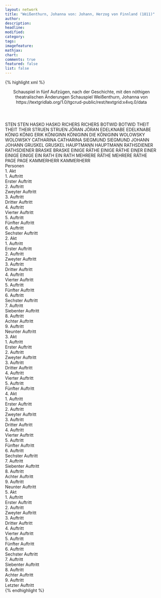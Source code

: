 ```yaml
---
layout: network
title: "Weißenthurn, Johanna von: Johann, Herzog von Finnland (1811)"
author:
description:
headline:
modified:
category:
tags:
imagefeature:
mathjax:
chart:
comments: true
featured: false
list: false
---
```

{% highlight xml %}
<?xml-model href="https://raw.githubusercontent.com/DLiNa/project/master/rules/lina.rnc"?><?xml-model href="https://raw.githubusercontent.com/DLiNa/project/master/rules/lina.sch"?>
<play xmlns="http://lina.digital">
  <header>
    <title>Johann, Herzog von Finnland</title>
    <subtitle>Schauspiel in fünf Aufzügen, nach der Geschichte, mit den nöthigen theatralischen Änderungen</subtitle>
    <genretitle>Schauspiel</genretitle>
    <author>Weißenthurn, Johanna von</author>
    <date type="print" when="1817"/>
    <date type="premiere" when="1811"/>
    <date type="written"/>
    <source>https://textgridlab.org/1.0/tgcrud-public/rest/textgrid:x4vq.0/data</source>
  </header>
  <personae>
    <character>
      <name>STEN</name>
      <alias xml:id="sten">
        <name>STEN</name>
      </alias>
    </character>
    <character>
      <name>HASKO</name>
      <alias xml:id="hasko">
        <name>HASKO</name>
      </alias>
    </character>
    <character>
      <name>RICHERS</name>
      <alias xml:id="richers">
        <name>RICHERS</name>
      </alias>
    </character>
    <character>
      <name>BOTWID</name>
      <alias xml:id="botwid">
        <name>BOTWID</name>
      </alias>
    </character>
    <character>
      <name>THEIT</name>
      <alias xml:id="theit">
        <name>THEIT</name>
      </alias>
      <alias xml:id="their">
        <name>THEIR</name>
      </alias>
    </character>
    <character>
      <name>STRUEN</name>
      <alias xml:id="struen">
        <name>STRUEN</name>
      </alias>
    </character>
    <character>
      <name>JÖRAN</name>
      <alias xml:id="jöran">
        <name>JÖRAN</name>
      </alias>
    </character>
    <character>
      <name>EDELKNABE</name>
      <alias xml:id="edelknabe">
        <name>EDELKNABE</name>
      </alias>
    </character>
    <character>
      <name>KÖNIG</name>
      <alias xml:id="könig">
        <name>KÖNIG</name>
      </alias>
      <alias xml:id="erik">
        <name>ERIK</name>
      </alias>
    </character>
    <character>
      <name>KÖNIGINN</name>
      <alias xml:id="königinn">
        <name>KÖNIGINN</name>
      </alias>
      <alias xml:id="die_königinn">
        <name>DIE KÖNIGINN</name>
      </alias>
    </character>
    <character>
      <name>WOLOWSKY</name>
      <alias xml:id="wolowsky">
        <name>WOLOWSKY</name>
      </alias>
    </character>
    <character>
      <name>CATHARINA</name>
      <alias xml:id="catharina">
        <name>CATHARINA</name>
      </alias>
    </character>
    <character>
      <name>SIEGMUND</name>
      <alias xml:id="siegmund">
        <name>SIEGMUND</name>
      </alias>
    </character>
    <character>
      <name>JOHANN</name>
      <alias xml:id="johann">
        <name>JOHANN</name>
      </alias>
    </character>
    <character>
      <name>GRUSKEL</name>
      <alias xml:id="gruskel">
        <name>GRUSKEL</name>
      </alias>
    </character>
    <character>
      <name>HAUPTMANN</name>
      <alias xml:id="hauptmann">
        <name>HAUPTMANN</name>
      </alias>
    </character>
    <character>
      <name>RATHSDIENER</name>
      <alias xml:id="rathsdiener">
        <name>RATHSDIENER</name>
      </alias>
    </character>
    <character>
      <name>BRASKE</name>
      <alias xml:id="braske">
        <name>BRASKE</name>
      </alias>
    </character>
    <character>
      <name>EINIGE RÄTHE</name>
      <alias xml:id="einige_räthe">
        <name>EINIGE RÄTHE</name>
      </alias>
    </character>
    <character>
      <name>EINER</name>
      <alias xml:id="einer">
        <name>EINER</name>
      </alias>
    </character>
    <character>
      <name>EINIGE</name>
      <alias xml:id="einige">
        <name>EINIGE</name>
      </alias>
    </character>
    <character>
      <name>EIN RATH</name>
      <alias xml:id="ein_rath">
        <name>EIN RATH</name>
      </alias>
    </character>
    <character>
      <name>MEHRERE RÄTHE</name>
      <alias xml:id="mehrere_räthe">
        <name>MEHRERE RÄTHE</name>
      </alias>
    </character>
    <character>
      <name>PAGE</name>
      <alias xml:id="page">
        <name>PAGE</name>
      </alias>
    </character>
    <character>
      <name>KAMMERHERR</name>
      <alias xml:id="kammerherr">
        <name>KAMMERHERR</name>
      </alias>
    </character>
  </personae>
  <text>
    <div>
      <head>Personen</head>
    </div>
    <div>
      <head>1. Akt</head>
      <div>
        <head>1. Auftritt</head>
        <div>
          <head>Erster Auftritt</head>
          <sp who="#sten">
            <amount n="9" unit="speech_acts"/>
            <amount n="132" unit="words"/>
            <amount n="8" unit="lines"/>
            <amount n="696" unit="chars"/>
          </sp>
          <sp who="#hasko">
            <amount n="9" unit="speech_acts"/>
            <amount n="241" unit="words"/>
            <amount n="2" unit="lines"/>
            <amount n="1245" unit="chars"/>
          </sp>
        </div>
      </div>
      <div>
        <head>2. Auftritt</head>
        <div>
          <head>Zweyter Auftritt</head>
          <sp who="#richers">
            <amount n="13" unit="speech_acts"/>
            <amount n="388" unit="words"/>
            <amount n="7" unit="lines"/>
            <amount n="2082" unit="chars"/>
          </sp>
          <sp who="#sten">
            <amount n="11" unit="speech_acts"/>
            <amount n="161" unit="words"/>
            <amount n="7" unit="lines"/>
            <amount n="846" unit="chars"/>
          </sp>
          <sp who="#hasko">
            <amount n="1" unit="speech_acts"/>
          </sp>
        </div>
      </div>
      <div>
        <head>3. Auftritt</head>
        <div>
          <head>Dritter Auftritt</head>
          <sp who="#botwid">
            <amount n="3" unit="speech_acts"/>
            <amount n="86" unit="words"/>
            <amount n="1" unit="lines"/>
            <amount n="495" unit="chars"/>
          </sp>
          <sp who="#theit">
            <amount n="2" unit="speech_acts"/>
            <amount n="13" unit="words"/>
            <amount n="2" unit="lines"/>
            <amount n="76" unit="chars"/>
          </sp>
          <sp who="#struen">
            <amount n="1" unit="speech_acts"/>
            <amount n="5" unit="words"/>
            <amount n="1" unit="lines"/>
            <amount n="22" unit="chars"/>
          </sp>
        </div>
      </div>
      <div>
        <head>4. Auftritt</head>
        <div>
          <head>Vierter Auftritt</head>
          <sp who="#richers">
            <amount n="8" unit="speech_acts"/>
            <amount n="445" unit="words"/>
            <amount n="5" unit="lines"/>
            <amount n="2501" unit="chars"/>
          </sp>
          <sp who="#botwid">
            <amount n="6" unit="speech_acts"/>
            <amount n="107" unit="words"/>
            <amount n="4" unit="lines"/>
            <amount n="556" unit="chars"/>
          </sp>
          <sp who="#theit">
            <amount n="5" unit="speech_acts"/>
            <amount n="34" unit="words"/>
            <amount n="5" unit="lines"/>
            <amount n="172" unit="chars"/>
          </sp>
          <sp who="#struen">
            <amount n="3" unit="speech_acts"/>
            <amount n="17" unit="words"/>
            <amount n="3" unit="lines"/>
            <amount n="85" unit="chars"/>
          </sp>
          <sp who="#sten">
            <amount n="1" unit="speech_acts"/>
            <amount n="13" unit="words"/>
            <amount n="1" unit="lines"/>
            <amount n="57" unit="chars"/>
          </sp>
          <sp who="#theit #struen">
            <amount n="1" unit="speech_acts"/>
            <amount n="6" unit="words"/>
            <amount n="1" unit="lines"/>
            <amount n="23" unit="chars"/>
          </sp>
        </div>
      </div>
      <div>
        <head>5. Auftritt</head>
        <div>
          <head>Fünfter Auftritt</head>
          <sp who="#hasko">
            <amount n="2" unit="speech_acts"/>
            <amount n="8" unit="words"/>
            <amount n="2" unit="lines"/>
            <amount n="34" unit="chars"/>
          </sp>
          <sp who="#richers">
            <amount n="13" unit="speech_acts"/>
            <amount n="341" unit="words"/>
            <amount n="6" unit="lines"/>
            <amount n="1823" unit="chars"/>
          </sp>
          <sp who="#hasko #richers #botwid #struen #theit">
            <amount n="7" unit="speech_acts"/>
            <amount n="31" unit="words"/>
            <amount n="6" unit="lines"/>
            <amount n="168" unit="chars"/>
          </sp>
          <sp who="#jöran">
            <amount n="19" unit="speech_acts"/>
            <amount n="384" unit="words"/>
            <amount n="12" unit="lines"/>
            <amount n="2115" unit="chars"/>
          </sp>
          <sp who="#hasko #botwid #struen #theit">
            <amount n="1" unit="speech_acts"/>
            <amount n="4" unit="words"/>
            <amount n="1" unit="lines"/>
            <amount n="14" unit="chars"/>
          </sp>
          <sp who="#botwid">
            <amount n="9" unit="speech_acts"/>
            <amount n="100" unit="words"/>
            <amount n="7" unit="lines"/>
            <amount n="538" unit="chars"/>
          </sp>
          <sp who="#their">
            <amount n="1" unit="speech_acts"/>
            <amount n="10" unit="words"/>
            <amount n="1" unit="lines"/>
            <amount n="55" unit="chars"/>
          </sp>
          <sp who="#struen">
            <amount n="4" unit="speech_acts"/>
            <amount n="25" unit="words"/>
            <amount n="4" unit="lines"/>
            <amount n="123" unit="chars"/>
          </sp>
          <sp who="#theit">
            <amount n="4" unit="speech_acts"/>
            <amount n="12" unit="words"/>
            <amount n="4" unit="lines"/>
            <amount n="60" unit="chars"/>
          </sp>
        </div>
      </div>
      <div>
        <head>6. Auftritt</head>
        <div>
          <head>Sechster Auftritt</head>
          <sp who="#botwid">
            <amount n="6" unit="speech_acts"/>
            <amount n="45" unit="words"/>
            <amount n="6" unit="lines"/>
            <amount n="213" unit="chars"/>
          </sp>
          <sp who="#theit">
            <amount n="9" unit="speech_acts"/>
            <amount n="60" unit="words"/>
            <amount n="8" unit="lines"/>
            <amount n="319" unit="chars"/>
          </sp>
          <sp who="#struen">
            <amount n="5" unit="speech_acts"/>
            <amount n="35" unit="words"/>
            <amount n="5" unit="lines"/>
            <amount n="172" unit="chars"/>
          </sp>
          <sp who="#richers">
            <amount n="12" unit="speech_acts"/>
            <amount n="702" unit="words"/>
            <amount n="5" unit="lines"/>
            <amount n="3872" unit="chars"/>
          </sp>
          <sp who="#botwid #theit #struen">
            <amount n="2" unit="speech_acts"/>
            <amount n="9" unit="words"/>
            <amount n="2" unit="lines"/>
            <amount n="52" unit="chars"/>
          </sp>
        </div>
      </div>
    </div>
    <div>
      <head>2. Akt</head>
      <div>
        <head>1. Auftritt</head>
        <div>
          <head>Erster Auftritt</head>
          <sp who="#jöran">
            <amount n="2" unit="speech_acts"/>
            <amount n="280" unit="words"/>
            <amount n="1" unit="lines"/>
            <amount n="1510" unit="chars"/>
          </sp>
          <sp who="#edelknabe">
            <amount n="1" unit="speech_acts"/>
            <amount n="3" unit="words"/>
            <amount n="1" unit="lines"/>
            <amount n="13" unit="chars"/>
          </sp>
        </div>
      </div>
      <div>
        <head>2. Auftritt</head>
        <div>
          <head>Zweyter Auftritt</head>
          <sp who="#jöran">
            <amount n="28" unit="speech_acts"/>
            <amount n="705" unit="words"/>
            <amount n="18" unit="lines"/>
            <amount n="3920" unit="chars"/>
          </sp>
          <sp who="#könig">
            <amount n="28" unit="speech_acts"/>
            <amount n="502" unit="words"/>
            <amount n="19" unit="lines"/>
            <amount n="2804" unit="chars"/>
          </sp>
          <sp who="#die_königinn">
            <amount n="1" unit="speech_acts"/>
            <amount n="33" unit="words"/>
            <amount n="175" unit="chars"/>
          </sp>
          <sp who="#königinn">
            <amount n="13" unit="speech_acts"/>
            <amount n="620" unit="words"/>
            <amount n="5" unit="lines"/>
            <amount n="3363" unit="chars"/>
          </sp>
        </div>
      </div>
      <div>
        <head>3. Auftritt</head>
        <div>
          <head>Dritter Auftritt</head>
          <sp who="#könig">
            <amount n="4" unit="speech_acts"/>
            <amount n="295" unit="words"/>
            <amount n="1" unit="lines"/>
            <amount n="1723" unit="chars"/>
          </sp>
          <sp who="#königinn">
            <amount n="3" unit="speech_acts"/>
            <amount n="349" unit="words"/>
            <amount n="1843" unit="chars"/>
          </sp>
        </div>
      </div>
      <div>
        <head>4. Auftritt</head>
        <div>
          <head>Vierter Auftritt</head>
          <sp who="#königinn">
            <amount n="1" unit="speech_acts"/>
            <amount n="126" unit="words"/>
            <amount n="626" unit="chars"/>
          </sp>
        </div>
      </div>
      <div>
        <head>5. Auftritt</head>
        <div>
          <head>Fünfter Auftritt</head>
          <sp who="#botwid">
            <amount n="3" unit="speech_acts"/>
            <amount n="18" unit="words"/>
            <amount n="3" unit="lines"/>
            <amount n="100" unit="chars"/>
          </sp>
          <sp who="#theit">
            <amount n="2" unit="speech_acts"/>
            <amount n="33" unit="words"/>
            <amount n="1" unit="lines"/>
            <amount n="158" unit="chars"/>
          </sp>
          <sp who="#struen">
            <amount n="1" unit="speech_acts"/>
            <amount n="8" unit="words"/>
            <amount n="1" unit="lines"/>
            <amount n="42" unit="chars"/>
          </sp>
          <sp who="#richers">
            <amount n="1" unit="speech_acts"/>
            <amount n="33" unit="words"/>
            <amount n="177" unit="chars"/>
          </sp>
        </div>
      </div>
      <div>
        <head>6. Auftritt</head>
        <div>
          <head>Sechster Auftritt</head>
          <sp who="#jöran">
            <amount n="6" unit="speech_acts"/>
            <amount n="75" unit="words"/>
            <amount n="4" unit="lines"/>
            <amount n="385" unit="chars"/>
          </sp>
          <sp who="#edelknabe">
            <amount n="1" unit="speech_acts"/>
          </sp>
          <sp who="#richers">
            <amount n="4" unit="speech_acts"/>
            <amount n="52" unit="words"/>
            <amount n="4" unit="lines"/>
            <amount n="263" unit="chars"/>
          </sp>
        </div>
      </div>
      <div>
        <head>7. Auftritt</head>
        <div>
          <head>Siebenter Auftritt</head>
          <sp who="#könig">
            <amount n="15" unit="speech_acts"/>
            <amount n="513" unit="words"/>
            <amount n="7" unit="lines"/>
            <amount n="2791" unit="chars"/>
          </sp>
          <sp who="#jöran">
            <amount n="6" unit="speech_acts"/>
            <amount n="52" unit="words"/>
            <amount n="4" unit="lines"/>
            <amount n="267" unit="chars"/>
          </sp>
          <sp who="#wolowsky">
            <amount n="7" unit="speech_acts"/>
            <amount n="124" unit="words"/>
            <amount n="4" unit="lines"/>
            <amount n="701" unit="chars"/>
          </sp>
          <sp who="#richers">
            <amount n="5" unit="speech_acts"/>
            <amount n="117" unit="words"/>
            <amount n="2" unit="lines"/>
            <amount n="662" unit="chars"/>
          </sp>
          <sp who="#botwid #theit">
            <amount n="1" unit="speech_acts"/>
            <amount n="3" unit="words"/>
            <amount n="1" unit="lines"/>
            <amount n="12" unit="chars"/>
          </sp>
          <sp who="#theit">
            <amount n="1" unit="speech_acts"/>
            <amount n="4" unit="words"/>
            <amount n="1" unit="lines"/>
            <amount n="15" unit="chars"/>
          </sp>
        </div>
      </div>
      <div>
        <head>8. Auftritt</head>
        <div>
          <head>Achter Auftritt</head>
          <sp who="#botwid #struen">
            <amount n="1" unit="speech_acts"/>
          </sp>
          <sp who="#botwid">
            <amount n="5" unit="speech_acts"/>
            <amount n="159" unit="words"/>
            <amount n="1" unit="lines"/>
            <amount n="836" unit="chars"/>
          </sp>
          <sp who="#theit">
            <amount n="4" unit="speech_acts"/>
            <amount n="16" unit="words"/>
            <amount n="4" unit="lines"/>
            <amount n="76" unit="chars"/>
          </sp>
          <sp who="#struen">
            <amount n="3" unit="speech_acts"/>
            <amount n="20" unit="words"/>
            <amount n="3" unit="lines"/>
            <amount n="101" unit="chars"/>
          </sp>
        </div>
      </div>
      <div>
        <head>9. Auftritt</head>
        <div>
          <head>Neunter Auftritt</head>
          <sp who="#richers">
            <amount n="16" unit="speech_acts"/>
            <amount n="612" unit="words"/>
            <amount n="7" unit="lines"/>
            <amount n="3415" unit="chars"/>
          </sp>
          <sp who="#botwid">
            <amount n="11" unit="speech_acts"/>
            <amount n="104" unit="words"/>
            <amount n="9" unit="lines"/>
            <amount n="519" unit="chars"/>
          </sp>
          <sp who="#theit">
            <amount n="7" unit="speech_acts"/>
            <amount n="37" unit="words"/>
            <amount n="7" unit="lines"/>
            <amount n="206" unit="chars"/>
          </sp>
          <sp who="#struen">
            <amount n="5" unit="speech_acts"/>
            <amount n="15" unit="words"/>
            <amount n="5" unit="lines"/>
            <amount n="87" unit="chars"/>
          </sp>
          <sp who="#theit #struen">
            <amount n="1" unit="speech_acts"/>
            <amount n="1" unit="words"/>
            <amount n="1" unit="lines"/>
            <amount n="8" unit="chars"/>
          </sp>
        </div>
      </div>
    </div>
    <div>
      <head>3. Akt</head>
      <div>
        <head>1. Auftritt</head>
        <div>
          <head>Erster Auftritt</head>
          <sp who="#catharina">
            <amount n="16" unit="speech_acts"/>
            <amount n="423" unit="words"/>
            <amount n="9" unit="lines"/>
            <amount n="2226" unit="chars"/>
          </sp>
          <sp who="#siegmund">
            <amount n="7" unit="speech_acts"/>
            <amount n="218" unit="words"/>
            <amount n="3" unit="lines"/>
            <amount n="1092" unit="chars"/>
          </sp>
          <sp who="#johann">
            <amount n="12" unit="speech_acts"/>
            <amount n="341" unit="words"/>
            <amount n="8" unit="lines"/>
            <amount n="1839" unit="chars"/>
          </sp>
        </div>
      </div>
      <div>
        <head>2. Auftritt</head>
        <div>
          <head>Zweyter Auftritt</head>
          <sp who="#gruskel">
            <amount n="8" unit="speech_acts"/>
            <amount n="221" unit="words"/>
            <amount n="2" unit="lines"/>
            <amount n="1221" unit="chars"/>
          </sp>
          <sp who="#johann">
            <amount n="11" unit="speech_acts"/>
            <amount n="139" unit="words"/>
            <amount n="9" unit="lines"/>
            <amount n="741" unit="chars"/>
          </sp>
          <sp who="#catharina">
            <amount n="9" unit="speech_acts"/>
            <amount n="184" unit="words"/>
            <amount n="4" unit="lines"/>
            <amount n="960" unit="chars"/>
          </sp>
          <sp who="#siegmund">
            <amount n="2" unit="speech_acts"/>
            <amount n="8" unit="words"/>
            <amount n="2" unit="lines"/>
            <amount n="49" unit="chars"/>
          </sp>
        </div>
      </div>
      <div>
        <head>3. Auftritt</head>
        <div>
          <head>Dritter Auftritt</head>
          <sp who="#wolowsky">
            <amount n="38" unit="speech_acts"/>
            <amount n="592" unit="words"/>
            <amount n="27" unit="lines"/>
            <amount n="3114" unit="chars"/>
          </sp>
          <sp who="#catharina">
            <amount n="37" unit="speech_acts"/>
            <amount n="1082" unit="words"/>
            <amount n="20" unit="lines"/>
            <amount n="5778" unit="chars"/>
          </sp>
          <sp who="#siegmund">
            <amount n="3" unit="speech_acts"/>
            <amount n="36" unit="words"/>
            <amount n="3" unit="lines"/>
            <amount n="178" unit="chars"/>
          </sp>
        </div>
      </div>
      <div>
        <head>4. Auftritt</head>
        <div>
          <head>Vierter Auftritt</head>
          <sp who="#johann">
            <amount n="8" unit="speech_acts"/>
            <amount n="121" unit="words"/>
            <amount n="6" unit="lines"/>
            <amount n="661" unit="chars"/>
          </sp>
          <sp who="#catharina">
            <amount n="9" unit="speech_acts"/>
            <amount n="111" unit="words"/>
            <amount n="3" unit="lines"/>
            <amount n="540" unit="chars"/>
          </sp>
        </div>
      </div>
      <div>
        <head>5. Auftritt</head>
        <div>
          <head>Fünfter Auftritt</head>
          <sp who="#hauptmann">
            <amount n="5" unit="speech_acts"/>
            <amount n="49" unit="words"/>
            <amount n="4" unit="lines"/>
            <amount n="263" unit="chars"/>
          </sp>
          <sp who="#johann">
            <amount n="8" unit="speech_acts"/>
            <amount n="202" unit="words"/>
            <amount n="6" unit="lines"/>
            <amount n="1156" unit="chars"/>
          </sp>
          <sp who="#catharina">
            <amount n="6" unit="speech_acts"/>
            <amount n="174" unit="words"/>
            <amount n="2" unit="lines"/>
            <amount n="929" unit="chars"/>
          </sp>
          <sp who="#siegmund">
            <amount n="1" unit="speech_acts"/>
            <amount n="4" unit="words"/>
            <amount n="1" unit="lines"/>
            <amount n="21" unit="chars"/>
          </sp>
          <sp who="#gruskel">
            <amount n="1" unit="speech_acts"/>
          </sp>
        </div>
      </div>
    </div>
    <div>
      <head>4. Akt</head>
      <div>
        <head>1. Auftritt</head>
        <div>
          <head>Erster Auftritt</head>
          <sp who="#jöran">
            <amount n="2" unit="speech_acts"/>
            <amount n="52" unit="words"/>
            <amount n="269" unit="chars"/>
          </sp>
          <sp who="#rathsdiener">
            <amount n="1" unit="speech_acts"/>
            <amount n="11" unit="words"/>
            <amount n="1" unit="lines"/>
            <amount n="46" unit="chars"/>
          </sp>
        </div>
      </div>
      <div>
        <head>2. Auftritt</head>
        <div>
          <head>Zweyter Auftritt</head>
          <sp who="#richers">
            <amount n="22" unit="speech_acts"/>
            <amount n="484" unit="words"/>
            <amount n="13" unit="lines"/>
            <amount n="2673" unit="chars"/>
          </sp>
          <sp who="#jöran">
            <amount n="22" unit="speech_acts"/>
            <amount n="434" unit="words"/>
            <amount n="18" unit="lines"/>
            <amount n="2430" unit="chars"/>
          </sp>
        </div>
      </div>
      <div>
        <head>3. Auftritt</head>
        <div>
          <head>Dritter Auftritt</head>
          <sp who="#jöran">
            <amount n="19" unit="speech_acts"/>
            <amount n="170" unit="words"/>
            <amount n="18" unit="lines"/>
            <amount n="916" unit="chars"/>
          </sp>
          <sp who="#braske">
            <amount n="19" unit="speech_acts"/>
            <amount n="428" unit="words"/>
            <amount n="12" unit="lines"/>
            <amount n="2413" unit="chars"/>
          </sp>
        </div>
      </div>
      <div>
        <head>4. Auftritt</head>
        <div>
          <head>Vierter Auftritt</head>
          <sp who="#jöran">
            <amount n="3" unit="speech_acts"/>
            <amount n="152" unit="words"/>
            <amount n="3" unit="lines"/>
            <amount n="871" unit="chars"/>
          </sp>
          <sp who="#braske">
            <amount n="3" unit="speech_acts"/>
            <amount n="119" unit="words"/>
            <amount n="721" unit="chars"/>
          </sp>
          <sp who="#einige_räthe #einer #einige">
            <amount n="1" unit="speech_acts"/>
            <amount n="6" unit="words"/>
            <amount n="1" unit="lines"/>
            <amount n="22" unit="chars"/>
          </sp>
          <sp who="#einer">
            <amount n="1" unit="speech_acts"/>
            <amount n="4" unit="words"/>
            <amount n="1" unit="lines"/>
            <amount n="21" unit="chars"/>
          </sp>
          <sp who="#einige">
            <amount n="1" unit="speech_acts"/>
            <amount n="6" unit="words"/>
            <amount n="1" unit="lines"/>
            <amount n="31" unit="chars"/>
          </sp>
          <sp who="#rathsdiener">
            <amount n="1" unit="speech_acts"/>
          </sp>
        </div>
      </div>
      <div>
        <head>5. Auftritt</head>
        <div>
          <head>Fünfter Auftritt</head>
          <sp who="#johann">
            <amount n="26" unit="speech_acts"/>
            <amount n="730" unit="words"/>
            <amount n="15" unit="lines"/>
            <amount n="4040" unit="chars"/>
          </sp>
          <sp who="#hauptmann">
            <amount n="1" unit="speech_acts"/>
            <amount n="6" unit="words"/>
            <amount n="1" unit="lines"/>
            <amount n="35" unit="chars"/>
          </sp>
          <sp who="#jöran">
            <amount n="26" unit="speech_acts"/>
            <amount n="236" unit="words"/>
            <amount n="22" unit="lines"/>
            <amount n="1326" unit="chars"/>
          </sp>
          <sp who="#braske">
            <amount n="5" unit="speech_acts"/>
            <amount n="116" unit="words"/>
            <amount n="2" unit="lines"/>
            <amount n="669" unit="chars"/>
          </sp>
        </div>
      </div>
      <div>
        <head>6. Auftritt</head>
        <div>
          <head>Sechster Auftritt</head>
          <sp who="#jöran">
            <amount n="7" unit="speech_acts"/>
            <amount n="307" unit="words"/>
            <amount n="2" unit="lines"/>
            <amount n="1722" unit="chars"/>
          </sp>
          <sp who="#ein_rath">
            <amount n="1" unit="speech_acts"/>
            <amount n="6" unit="words"/>
            <amount n="1" unit="lines"/>
            <amount n="32" unit="chars"/>
          </sp>
          <sp who="#mehrere_räthe #ein_rath">
            <amount n="1" unit="speech_acts"/>
            <amount n="2" unit="words"/>
            <amount n="1" unit="lines"/>
            <amount n="10" unit="chars"/>
          </sp>
          <sp who="#braske">
            <amount n="4" unit="speech_acts"/>
            <amount n="63" unit="words"/>
            <amount n="1" unit="lines"/>
            <amount n="343" unit="chars"/>
          </sp>
        </div>
      </div>
      <div>
        <head>7. Auftritt</head>
        <div>
          <head>Siebenter Auftritt</head>
          <sp who="#page">
            <amount n="4" unit="speech_acts"/>
            <amount n="37" unit="words"/>
            <amount n="4" unit="lines"/>
            <amount n="199" unit="chars"/>
          </sp>
          <sp who="#wolowsky">
            <amount n="4" unit="speech_acts"/>
            <amount n="156" unit="words"/>
            <amount n="2" unit="lines"/>
            <amount n="850" unit="chars"/>
          </sp>
        </div>
      </div>
      <div>
        <head>8. Auftritt</head>
        <div>
          <head>Achter Auftritt</head>
          <sp who="#königinn">
            <amount n="17" unit="speech_acts"/>
            <amount n="235" unit="words"/>
            <amount n="14" unit="lines"/>
            <amount n="1247" unit="chars"/>
          </sp>
          <sp who="#wolowsky">
            <amount n="16" unit="speech_acts"/>
            <amount n="562" unit="words"/>
            <amount n="4" unit="lines"/>
            <amount n="2958" unit="chars"/>
          </sp>
        </div>
      </div>
      <div>
        <head>9. Auftritt</head>
        <div>
          <head>Neunter Auftritt</head>
          <sp who="#wolowsky">
            <amount n="11" unit="speech_acts"/>
            <amount n="48" unit="words"/>
            <amount n="11" unit="lines"/>
            <amount n="231" unit="chars"/>
          </sp>
          <sp who="#königinn">
            <amount n="8" unit="speech_acts"/>
            <amount n="112" unit="words"/>
            <amount n="7" unit="lines"/>
            <amount n="581" unit="chars"/>
          </sp>
          <sp who="#catharina">
            <amount n="15" unit="speech_acts"/>
            <amount n="772" unit="words"/>
            <amount n="3" unit="lines"/>
            <amount n="3963" unit="chars"/>
          </sp>
        </div>
      </div>
    </div>
    <div>
      <head>5. Akt</head>
      <div>
        <head>1. Auftritt</head>
        <div>
          <head>Erster Auftritt</head>
          <sp who="#könig">
            <amount n="6" unit="speech_acts"/>
            <amount n="54" unit="words"/>
            <amount n="5" unit="lines"/>
            <amount n="265" unit="chars"/>
          </sp>
          <sp who="#kammerherr">
            <amount n="5" unit="speech_acts"/>
            <amount n="22" unit="words"/>
            <amount n="5" unit="lines"/>
            <amount n="112" unit="chars"/>
          </sp>
        </div>
      </div>
      <div>
        <head>2. Auftritt</head>
        <div>
          <head>Zweyter Auftritt</head>
          <sp who="#könig">
            <amount n="12" unit="speech_acts"/>
            <amount n="179" unit="words"/>
            <amount n="9" unit="lines"/>
            <amount n="956" unit="chars"/>
          </sp>
          <sp who="#hauptmann">
            <amount n="11" unit="speech_acts"/>
            <amount n="62" unit="words"/>
            <amount n="11" unit="lines"/>
            <amount n="305" unit="chars"/>
          </sp>
        </div>
      </div>
      <div>
        <head>3. Auftritt</head>
        <div>
          <head>Dritter Auftritt</head>
          <sp who="#kammerherr">
            <amount n="2" unit="speech_acts"/>
            <amount n="7" unit="words"/>
            <amount n="1" unit="lines"/>
            <amount n="36" unit="chars"/>
          </sp>
          <sp who="#könig">
            <amount n="20" unit="speech_acts"/>
            <amount n="214" unit="words"/>
            <amount n="15" unit="lines"/>
            <amount n="1126" unit="chars"/>
          </sp>
          <sp who="#braske">
            <amount n="18" unit="speech_acts"/>
            <amount n="604" unit="words"/>
            <amount n="10" unit="lines"/>
            <amount n="3331" unit="chars"/>
          </sp>
        </div>
      </div>
      <div>
        <head>4. Auftritt</head>
        <div>
          <head>Vierter Auftritt</head>
          <sp who="#jöran">
            <amount n="4" unit="speech_acts"/>
            <amount n="80" unit="words"/>
            <amount n="421" unit="chars"/>
          </sp>
          <sp who="#könig">
            <amount n="3" unit="speech_acts"/>
            <amount n="87" unit="words"/>
            <amount n="2" unit="lines"/>
            <amount n="471" unit="chars"/>
          </sp>
          <sp who="#braske">
            <amount n="1" unit="speech_acts"/>
            <amount n="32" unit="words"/>
            <amount n="169" unit="chars"/>
          </sp>
        </div>
      </div>
      <div>
        <head>5. Auftritt</head>
        <div>
          <head>Fünfter Auftritt</head>
          <sp who="#hauptmann">
            <amount n="3" unit="speech_acts"/>
            <amount n="23" unit="words"/>
            <amount n="1" unit="lines"/>
            <amount n="141" unit="chars"/>
          </sp>
          <sp who="#jöran">
            <amount n="2" unit="speech_acts"/>
            <amount n="16" unit="words"/>
            <amount n="2" unit="lines"/>
            <amount n="80" unit="chars"/>
          </sp>
          <sp who="#könig">
            <amount n="1" unit="speech_acts"/>
            <amount n="16" unit="words"/>
            <amount n="1" unit="lines"/>
            <amount n="89" unit="chars"/>
          </sp>
        </div>
      </div>
      <div>
        <head>6. Auftritt</head>
        <div>
          <head>Sechster Auftritt</head>
          <sp who="#richers">
            <amount n="11" unit="speech_acts"/>
            <amount n="411" unit="words"/>
            <amount n="4" unit="lines"/>
            <amount n="2207" unit="chars"/>
          </sp>
          <sp who="#jöran">
            <amount n="8" unit="speech_acts"/>
            <amount n="98" unit="words"/>
            <amount n="6" unit="lines"/>
            <amount n="532" unit="chars"/>
          </sp>
          <sp who="#könig">
            <amount n="5" unit="speech_acts"/>
            <amount n="28" unit="words"/>
            <amount n="5" unit="lines"/>
            <amount n="139" unit="chars"/>
          </sp>
          <sp who="#braske">
            <amount n="2" unit="speech_acts"/>
            <amount n="65" unit="words"/>
            <amount n="1" unit="lines"/>
            <amount n="325" unit="chars"/>
          </sp>
        </div>
      </div>
      <div>
        <head>7. Auftritt</head>
        <div>
          <head>Siebenter Auftritt</head>
          <sp who="#königinn">
            <amount n="11" unit="speech_acts"/>
            <amount n="169" unit="words"/>
            <amount n="7" unit="lines"/>
            <amount n="878" unit="chars"/>
          </sp>
          <sp who="#könig">
            <amount n="6" unit="speech_acts"/>
            <amount n="114" unit="words"/>
            <amount n="4" unit="lines"/>
            <amount n="638" unit="chars"/>
          </sp>
          <sp who="#jöran">
            <amount n="3" unit="speech_acts"/>
            <amount n="21" unit="words"/>
            <amount n="3" unit="lines"/>
            <amount n="103" unit="chars"/>
          </sp>
          <sp who="#richers">
            <amount n="4" unit="speech_acts"/>
            <amount n="37" unit="words"/>
            <amount n="4" unit="lines"/>
            <amount n="181" unit="chars"/>
          </sp>
        </div>
      </div>
      <div>
        <head>8. Auftritt</head>
        <div>
          <head>Achter Auftritt</head>
          <sp who="#könig">
            <amount n="23" unit="speech_acts"/>
            <amount n="352" unit="words"/>
            <amount n="16" unit="lines"/>
            <amount n="1871" unit="chars"/>
          </sp>
          <sp who="#königinn">
            <amount n="18" unit="speech_acts"/>
            <amount n="453" unit="words"/>
            <amount n="10" unit="lines"/>
            <amount n="2410" unit="chars"/>
          </sp>
          <sp who="#erik">
            <amount n="1" unit="speech_acts"/>
          </sp>
          <sp who="#catharina">
            <amount n="1" unit="speech_acts"/>
            <amount n="56" unit="words"/>
            <amount n="318" unit="chars"/>
          </sp>
          <sp who="#siegmund">
            <amount n="1" unit="speech_acts"/>
            <amount n="6" unit="words"/>
            <amount n="1" unit="lines"/>
            <amount n="32" unit="chars"/>
          </sp>
          <sp who="#johann">
            <amount n="5" unit="speech_acts"/>
            <amount n="73" unit="words"/>
            <amount n="4" unit="lines"/>
            <amount n="312" unit="chars"/>
          </sp>
        </div>
      </div>
      <div>
        <head>9. Auftritt</head>
        <div>
          <head>Letzter Auftritt</head>
          <sp who="#jöran">
            <amount n="1" unit="speech_acts"/>
            <amount n="4" unit="words"/>
            <amount n="1" unit="lines"/>
            <amount n="16" unit="chars"/>
          </sp>
          <sp who="#braske">
            <amount n="1" unit="speech_acts"/>
            <amount n="3" unit="words"/>
            <amount n="1" unit="lines"/>
            <amount n="16" unit="chars"/>
          </sp>
          <sp who="#könig">
            <amount n="2" unit="speech_acts"/>
            <amount n="104" unit="words"/>
            <amount n="580" unit="chars"/>
          </sp>
          <sp who="#königinn">
            <amount n="1" unit="speech_acts"/>
            <amount n="4" unit="words"/>
            <amount n="1" unit="lines"/>
            <amount n="12" unit="chars"/>
          </sp>
          <sp who="#catharina #siegmund #johann #braske #erik #königinn">
            <amount n="1" unit="speech_acts"/>
            <amount n="7" unit="words"/>
            <amount n="1" unit="lines"/>
            <amount n="33" unit="chars"/>
          </sp>
        </div>
      </div>
    </div>
  </text>
</play>
{% endhighlight %}